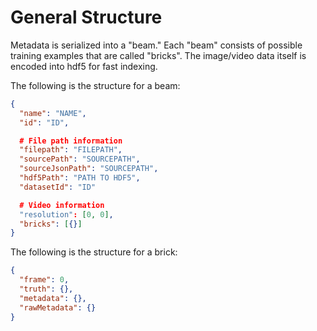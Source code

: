 # General Structure

Metadata is serialized into a "beam." Each "beam" consists of possible training 
examples that are called "bricks". The image/video data itself is encoded into hdf5 for fast indexing.

The following is the structure for a beam:

```json
{
  "name": "NAME",
  "id": "ID",

  # File path information
  "filepath": "FILEPATH",
  "sourcePath": "SOURCEPATH",
  "sourceJsonPath": "SOURCEPATH",
  "hdf5Path": "PATH TO HDF5",
  "datasetId": "ID"

  # Video information
  "resolution": [0, 0],
  "bricks": [{}]
}
```

The following is the structure for a brick:

```json
{
  "frame": 0,
  "truth": {},
  "metadata": {},
  "rawMetadata": {}
}
```